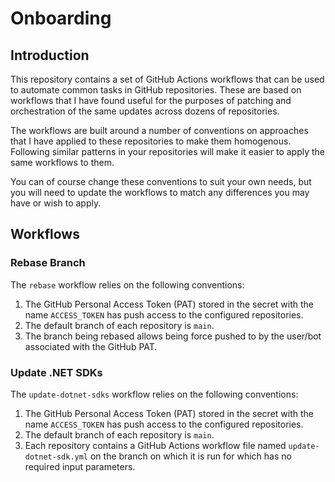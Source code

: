# Onboarding

## Introduction

This repository contains a set of GitHub Actions workflows that can be used to
automate common tasks in GitHub repositories. These are based on workflows that
I have found useful for the purposes of patching and orchestration of the same
updates across dozens of repositories.

The workflows are built around a number of conventions on approaches that I have
applied to these repositories to make them homogenous. Following similar patterns
in your repositories will make it easier to apply the same workflows to them.

You can of course change these conventions to suit your own needs, but you will
need to update the workflows to match any differences you may have or wish to apply.

## Workflows

### Rebase Branch

The `rebase` workflow relies on the following conventions:

1. The GitHub Personal Access Token (PAT) stored in the secret with the name `ACCESS_TOKEN` has push access to the configured repositories.
1. The default branch of each repository is `main`.
1. The branch being rebased allows being force pushed to by the user/bot associated with the GitHub PAT.

### Update .NET SDKs

The `update-dotnet-sdks` workflow relies on the following conventions:

1. The GitHub Personal Access Token (PAT) stored in the secret with the name `ACCESS_TOKEN` has push access to the configured repositories.
1. The default branch of each repository is `main`.
1. Each repository contains a GitHub Actions workflow file named `update-dotnet-sdk.yml` on the branch on which it is run for which has no required input parameters.
